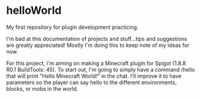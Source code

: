 # helloWorld

My first repository for plugin development practicing.

I'm bad at this documentation of projects and stuff...tips and suggestions are greatly appreciated! Mostly I'm doing this to keep note of my ideas for now.

For this project, I'm aiming on making a Minecraft plugin for Spigot (1.8.8 R0.1 BuildTools: 45). To start out, I'm going to simply have a command /hello that will print "Hello Minecraft World!" in the chat. I'll improve it to have parameters so the player can say hello to the different environments, blocks, or mobs in the world.
